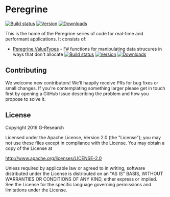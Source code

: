 # Peregrine

[![Build status](https://ci.appveyor.com/api/projects/status/71k4am4yauin1gba/branch/master?svg=true)](https://ci.appveyor.com/project/G-Research/peregrine/branch/master)
[![Version](https://img.shields.io/nuget/v/PeregrineValueTypes.svg?label=version)](https://www.nuget.org/packages/PeregrineValueTypes)
[![Downloads](https://img.shields.io/nuget/dt/PeregrineValueTypes.svg)](https://www.nuget.org/packages/PeregrineValueTypes)

This is the home of the Peregrine series of code for real-time and performant applications. It consists of:
* [Peregrine.ValueTypes](ValueTypes) - F# functions for manipulating data strucures in ways that don't allocate
  [![Build status](https://ci.appveyor.com/api/projects/status/71k4am4yauin1gba/branch/master?svg=true)](https://ci.appveyor.com/project/G-Research/peregrine/branch/master)
  [![Version](https://img.shields.io/nuget/v/PeregrineValueTypes.svg?label=version)](https://www.nuget.org/packages/PeregrineValueTypes)
  [![Downloads](https://img.shields.io/nuget/dt/PeregrineValueTypes.svg)](https://www.nuget.org/packages/PeregrineValueTypes)

## Contributing

We welcome new contributors! We'll happily receive PRs for bug fixes
or small changes. If you're contemplating something larger please get
in touch first by opening a GitHub Issue describing the problem and
how you propose to solve it.

## License

Copyright 2019 G-Research

Licensed under the Apache License, Version 2.0 (the "License"); you may not use these files except in compliance with the License.
You may obtain a copy of the License at

   http://www.apache.org/licenses/LICENSE-2.0

Unless required by applicable law or agreed to in writing, software
distributed under the License is distributed on an "AS IS" BASIS,
WITHOUT WARRANTIES OR CONDITIONS OF ANY KIND, either express or implied.
See the License for the specific language governing permissions and
limitations under the License.
